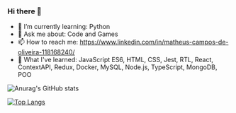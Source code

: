 ### Hi there 👋

<!--
**MatheusCdeOliveira/MatheusCdeOliveira** is a ✨ _special_ ✨ repository because its `README.md` (this file) appears on your GitHub profile.

Here are some ideas to get you started:

- 🔭 I’m currently working on ...
- 🌱 I’m currently learning: React
- 👯 I’m looking to collaborate on ...
- 💬 Ask me about ... 
...
- 😄 Pronouns: ...
- ⚡ Fun fact: ...
-->
- 🌱 I’m currently learning: Python
- 💬 Ask me about: Code and Games
- 📫 How to reach me: https://www.linkedin.com/in/matheus-campos-de-oliveira-118168240/
- 🔭 What I've learned: JavaScript ES6, HTML, CSS, Jest, RTL, React, ContextAPI, Redux, Docker, MySQL, Node.js, TypeScript, MongoDB, POO

![Anurag's GitHub stats](https://github-readme-stats.vercel.app/api?username=MatheusCdeOliveira&show_icons=true&theme=onedark)

[![Top Langs](https://github-readme-stats.vercel.app/api/top-langs/?username=MatheusCdeOliveira)](https://github.com/anuraghazra/github-readme-stats)
